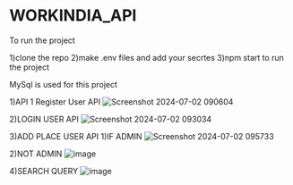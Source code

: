 # WORKINDIA_API

To run the project 

1)clone the repo
2)make .env files and add your secrtes
3)npm start to run the project

MySql is used for this project


1)API 1 Register User API
![Screenshot 2024-07-02 090604](https://github.com/bevaibhav01/WORKINDIA_API/assets/108732791/9690ad2e-bf6d-4288-8844-1e3767898fd0)


2)LOGIN USER API
![Screenshot 2024-07-02 093034](https://github.com/bevaibhav01/WORKINDIA_API/assets/108732791/49a01fb1-e38a-438b-8013-6d24a4901646)



3)ADD PLACE USER API
  1)IF ADMIN
  ![Screenshot 2024-07-02 095733](https://github.com/bevaibhav01/WORKINDIA_API/assets/108732791/1c48e019-8245-4374-abdd-9fdfd234b07b)

  2)NOT ADMIN
  ![image](https://github.com/bevaibhav01/WORKINDIA_API/assets/108732791/19f78814-1185-4723-abf7-c49cda655d78)

4)SEARCH QUERY
![image](https://github.com/bevaibhav01/WORKINDIA_API/assets/108732791/a1d9a8e6-8d7b-455c-948a-f122f480db2f)




